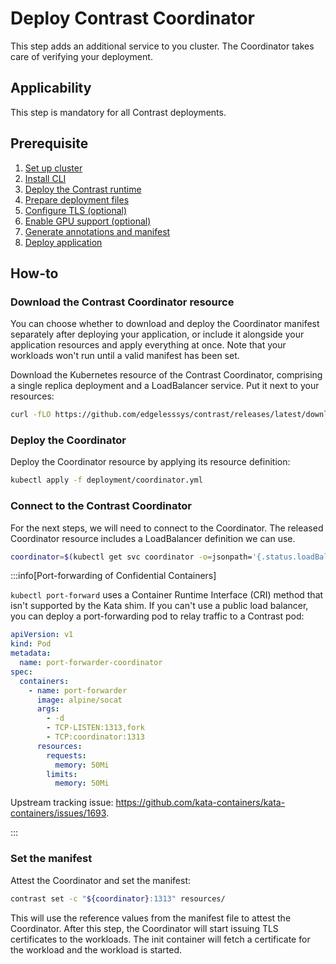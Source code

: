 # Deploy Contrast Coordinator

This step adds an additional service to you cluster. The Coordinator takes care of verifying your deployment.

## Applicability

This step is mandatory for all Contrast deployments.

## Prerequisite

1. [Set up cluster](../cluster-setup/aks.md)
2. [Install CLI](../install-cli.md)
3. [Deploy the Contrast runtime](./runtime-deployment.md)
4. [Prepare deployment files](./deployment-file-preparation.md)
5. [Configure TLS (optional)](./TLS-configuration.md)
6. [Enable GPU support (optional)](./GPU-configuration.md)
7. [Generate annotations and manifest](./generate-annotations.md)
8. [Deploy application](./deploy-application.md)

## How-to

### Download the Contrast Coordinator resource

You can choose whether to download and deploy the Coordinator manifest separately after deploying your application, or include it alongside your application resources and apply everything at once.
Note that your workloads won't run until a valid manifest has been set.

Download the Kubernetes resource of the Contrast Coordinator, comprising a single replica deployment and a LoadBalancer service. Put it next to your resources:

```sh
curl -fLO https://github.com/edgelesssys/contrast/releases/latest/download/coordinator.yml --output-dir deployment
```

### Deploy the Coordinator

Deploy the Coordinator resource by applying its resource definition:

```sh
kubectl apply -f deployment/coordinator.yml

```

### Connect to the Contrast Coordinator

For the next steps, we will need to connect to the Coordinator. The released Coordinator resource
includes a LoadBalancer definition we can use.

```sh
coordinator=$(kubectl get svc coordinator -o=jsonpath='{.status.loadBalancer.ingress[0].ip}')
```

:::info[Port-forwarding of Confidential Containers]

`kubectl port-forward` uses a Container Runtime Interface (CRI) method that isn't supported by the Kata shim.
If you can't use a public load balancer, you can deploy a port-forwarding pod to relay traffic to a Contrast pod:

```yaml
apiVersion: v1
kind: Pod
metadata:
  name: port-forwarder-coordinator
spec:
  containers:
    - name: port-forwarder
      image: alpine/socat
      args:
        - -d
        - TCP-LISTEN:1313,fork
        - TCP:coordinator:1313
      resources:
        requests:
          memory: 50Mi
        limits:
          memory: 50Mi
```

Upstream tracking issue: https://github.com/kata-containers/kata-containers/issues/1693.

:::

### Set the manifest

Attest the Coordinator and set the manifest:

```sh
contrast set -c "${coordinator}:1313" resources/
```

This will use the reference values from the manifest file to attest the Coordinator.
After this step, the Coordinator will start issuing TLS certificates to the workloads. The init container
will fetch a certificate for the workload and the workload is started.
